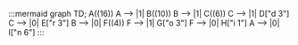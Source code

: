 :::mermaid
graph TD;
A((16))
A --> |1| B((10))
B --> |1| C((6))
C --> |1| D["d 3"]
C --> |0| E["r 3"]
B --> |0| F((4))
F --> |1| G["o 3"]
F --> |0| H["i 1"]
A --> |0| I["n 6"]
:::
